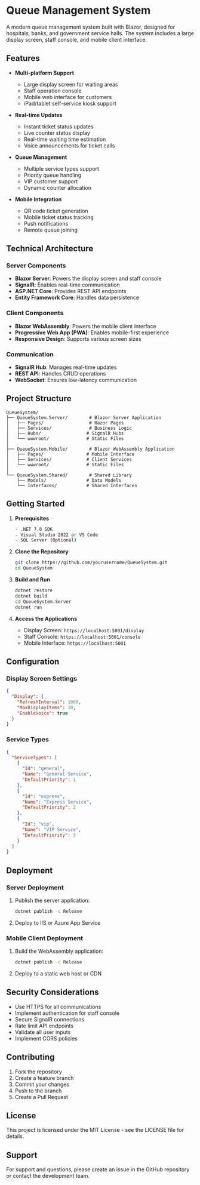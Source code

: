 # Queue Management System

A modern queue management system built with Blazor, designed for hospitals, banks, and government service halls. The system includes a large display screen, staff console, and mobile client interface.

## Features

- **Multi-platform Support**
  - Large display screen for waiting areas
  - Staff operation console
  - Mobile web interface for customers
  - iPad/tablet self-service kiosk support

- **Real-time Updates**
  - Instant ticket status updates
  - Live counter status display
  - Real-time waiting time estimation
  - Voice announcements for ticket calls

- **Queue Management**
  - Multiple service types support
  - Priority queue handling
  - VIP customer support
  - Dynamic counter allocation

- **Mobile Integration**
  - QR code ticket generation
  - Mobile ticket status tracking
  - Push notifications
  - Remote queue joining

## Technical Architecture

### Server Components
- **Blazor Server**: Powers the display screen and staff console
- **SignalR**: Enables real-time communication
- **ASP.NET Core**: Provides REST API endpoints
- **Entity Framework Core**: Handles data persistence

### Client Components
- **Blazor WebAssembly**: Powers the mobile client interface
- **Progressive Web App (PWA)**: Enables mobile-first experience
- **Responsive Design**: Supports various screen sizes

### Communication
- **SignalR Hub**: Manages real-time updates
- **REST API**: Handles CRUD operations
- **WebSocket**: Ensures low-latency communication

## Project Structure

```
QueueSystem/
├── QueueSystem.Server/        # Blazor Server Application
│   ├── Pages/                 # Razor Pages
│   ├── Services/              # Business Logic
│   ├── Hubs/                 # SignalR Hubs
│   └── wwwroot/              # Static Files
│
├── QueueSystem.Mobile/        # Blazor WebAssembly Application
│   ├── Pages/                # Mobile Interface
│   ├── Services/             # Client Services
│   └── wwwroot/              # Static Files
│
└── QueueSystem.Shared/        # Shared Library
    ├── Models/               # Data Models
    └── Interfaces/           # Shared Interfaces
```

## Getting Started

1. **Prerequisites**
   ```bash
   - .NET 7.0 SDK
   - Visual Studio 2022 or VS Code
   - SQL Server (Optional)
   ```

2. **Clone the Repository**
   ```bash
   git clone https://github.com/yourusername/QueueSystem.git
   cd QueueSystem
   ```

3. **Build and Run**
   ```bash
   dotnet restore
   dotnet build
   cd QueueSystem.Server
   dotnet run
   ```

4. **Access the Applications**
   - Display Screen: `https://localhost:5001/display`
   - Staff Console: `https://localhost:5001/console`
   - Mobile Interface: `https://localhost:5001`

## Configuration

### Display Screen Settings
```json
{
  "Display": {
    "RefreshInterval": 1000,
    "MaxDisplayItems": 10,
    "EnableVoice": true
  }
}
```

### Service Types
```json
{
  "ServiceTypes": [
    {
      "Id": "general",
      "Name": "General Service",
      "DefaultPriority": 1
    },
    {
      "Id": "express",
      "Name": "Express Service",
      "DefaultPriority": 2
    },
    {
      "Id": "vip",
      "Name": "VIP Service",
      "DefaultPriority": 3
    }
  ]
}
```

## Deployment

### Server Deployment
1. Publish the server application:
   ```bash
   dotnet publish -c Release
   ```

2. Deploy to IIS or Azure App Service

### Mobile Client Deployment
1. Build the WebAssembly application:
   ```bash
   dotnet publish -c Release
   ```

2. Deploy to a static web host or CDN

## Security Considerations

- Use HTTPS for all communications
- Implement authentication for staff console
- Secure SignalR connections
- Rate limit API endpoints
- Validate all user inputs
- Implement CORS policies

## Contributing

1. Fork the repository
2. Create a feature branch
3. Commit your changes
4. Push to the branch
5. Create a Pull Request

## License

This project is licensed under the MIT License - see the LICENSE file for details.

## Support

For support and questions, please create an issue in the GitHub repository or contact the development team.
